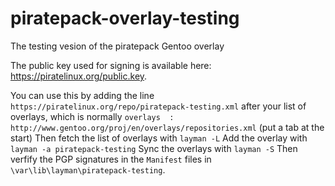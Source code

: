 piratepack-overlay-testing
==========================

The testing vesion of the piratepack Gentoo overlay

The public key used for signing is available here: https://piratelinux.org/public.key.

You can use this by adding the line
`    https://piratelinux.org/repo/piratepack-testing.xml`
after your list of overlays, which is normally
`overlays  : http://www.gentoo.org/proj/en/overlays/repositories.xml`
(put a tab at the start)
Then fetch the list of overlays with
`layman -L`
Add the overlay with
`layman -a piratepack-testing`
Sync the overlays with
`layman -S`
Then verfify the PGP signatures in the `Manifest` files in `\var\lib\layman\piratepack-testing`.
